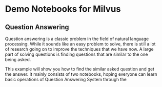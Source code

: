 # Demo Notebooks for Milvus


## Question Answering
Question answering is a classic problem in the field of natural language processing. While it sounds like an easy problem to solve, there is still a lot of research going on to improve the techniques that we have now. A large part of solving questions is finding questions that are similar to the one being asked.

This example will show you how to find the similar asked question and get the answer. It mainly consists of two notebooks, hoping everyone can learn basic operations of Question Answering System through the